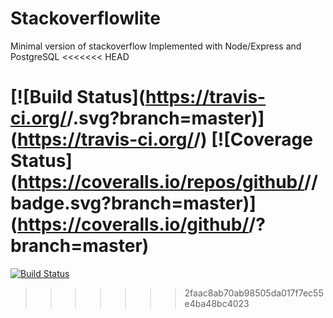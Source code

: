 # Stackoverflowlite
Minimal version of stackoverflow Implemented with Node/Express and PostgreSQL
<<<<<<< HEAD

[![Build Status](https://travis-ci.org/<github username>/<repo name>.svg?branch=master)](https://travis-ci.org/<github username>/<repo name>) [![Coverage Status](https://coveralls.io/repos/github/<github username>/<repo name>/badge.svg?branch=master)](https://coveralls.io/github/<github username>/<repo name>?branch=master)
=======
[![Build Status](https://travis-ci.org/Tyrese1/Stackoverflowlite.svg?branch=master)](https://travis-ci.org/Tyrese1/Stackoverflowlite)
>>>>>>> 2faac8ab70ab98505da017f7ec55e4ba48bc4023
